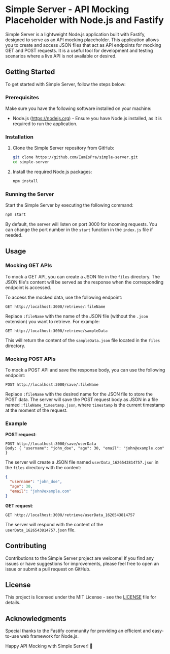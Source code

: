 # Simple Server - API Mocking Placeholder with Node.js and Fastify

Simple Server is a lightweight Node.js application built with Fastify, designed to serve as an API mocking placeholder. This application allows you to create and access JSON files that act as API endpoints for mocking GET and POST requests. It is a useful tool for development and testing scenarios where a live API is not available or desired.

## Getting Started

To get started with Simple Server, follow the steps below:

### Prerequisites

Make sure you have the following software installed on your machine:

- Node.js (https://nodejs.org) - Ensure you have Node.js installed, as it is required to run the application.

### Installation

1. Clone the Simple Server repository from GitHub:

   ```bash
   git clone https://github.com/IamIsPra/simple-server.git
   cd simple-server
   ```

2. Install the required Node.js packages:

   ```bash
   npm install
   ```

### Running the Server

Start the Simple Server by executing the following command:

```bash
npm start
```

By default, the server will listen on port 3000 for incoming requests. You can change the port number in the `start` function in the `index.js` file if needed.

## Usage

### Mocking GET APIs

To mock a GET API, you can create a JSON file in the `files` directory. The JSON file's content will be served as the response when the corresponding endpoint is accessed.

To access the mocked data, use the following endpoint:

```
GET http://localhost:3000/retrieve/:fileName
```

Replace `:fileName` with the name of the JSON file (without the `.json` extension) you want to retrieve. For example:

```
GET http://localhost:3000/retrieve/sampleData
```

This will return the content of the `sampleData.json` file located in the `files` directory.

### Mocking POST APIs

To mock a POST API and save the response body, you can use the following endpoint:

```
POST http://localhost:3000/save/:fileName
```

Replace `:fileName` with the desired name for the JSON file to store the POST data. The server will save the POST request body as JSON in a file named `:fileName_timestamp.json`, where `timestamp` is the current timestamp at the moment of the request.

### Example

**POST request**:

```
POST http://localhost:3000/save/userData
Body: { "username": "john_doe", "age": 30, "email": "john@example.com" }
```

The server will create a JSON file named `userData_1626543814757.json` in the `files` directory with the content:

```json
{
  "username": "john_doe",
  "age": 30,
  "email": "john@example.com"
}
```

**GET request**:

```
GET http://localhost:3000/retrieve/userData_1626543814757
```

The server will respond with the content of the `userData_1626543814757.json` file.

## Contributing

Contributions to the Simple Server project are welcome! If you find any issues or have suggestions for improvements, please feel free to open an issue or submit a pull request on GitHub.

## License

This project is licensed under the MIT License - see the [LICENSE](LICENSE.txt) file for details.

## Acknowledgments

Special thanks to the Fastify community for providing an efficient and easy-to-use web framework for Node.js.

Happy API Mocking with Simple Server! 🚀